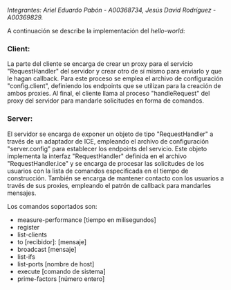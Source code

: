 
*Integrantes: Ariel Eduardo Pabón - A00368734, Jesús David Rodríguez - A00369829.*

A continuación se describe la implementación del *hello-world*:

### Client:

La parte del cliente se encarga de crear un proxy para el servicio "RequestHandler" del servidor y crear otro de sí mismo para enviarlo y que le hagan callback. Para este proceso se emplea el archivo de configuración "config.client", definiendo los endpoints que se utilizan para la creación de ambos proxies. Al final, el cliente llama al proceso "handleRequest" del proxy del servidor para mandarle solicitudes en forma de comandos.

### Server:

El servidor se encarga de exponer un objeto de tipo "RequestHandler" a través de un adaptador de ICE, empleando el archivo de configuración "server.config" para establecer los endpoints del servicio. Este objeto implementa la interfaz "RequestHandler" definida en el archivo "RequestHandler.ice" y se encarga de procesar las solicitudes de los usuarios con la lista de comandos especificada en el tiempo de construcción. También se encarga de mantener contacto con los usuarios a través de sus proxies, empleando el patrón de callback para mandarles mensajes.

Los comandos soportados son:

- measure-performance [tiempo en milisegundos]
- register
- list-clients
- to [recibidor]: [mensaje]
- broadcast [mensaje]
- list-ifs
- list-ports [nombre de host]
- execute [comando de sistema]
- prime-factors [número entero]
